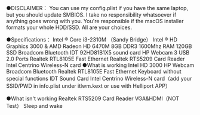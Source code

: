 ●DISCLAIMER：
You can use my config.plist if you have the same laptop, but you should update SMBIOS. 
I take no responsibility whatsoever if anything goes wrong with you. 
You're responsible if the macOS installer formats your whole HDD/SSD.
All are your choices.

●Specifications：
Intel ® Core i3-2310M （Sandy Bridge）
Intel ® HD Graphics 3000 & AMD Radeon HD 6470M 
8GB DDR3 1600Mhz RAM
120GB SSD
Broadcom Bluetooth
IDT 92HD81B1X5 sound card
HP Webcam
3 USB 2.0 Ports
Realtek RTL8105E Fast Ethernet
Realtek RTS5209 Card Reader
Intel Centrino Wireless-N card
●What is working
Intel HD 3000
HP Webcam
Broadcom Bluetooth
Realtek RTL8105E Fast Ethernet
Keyboard without special functions
IDT Sound Card
Intel Centrino Wireless-N card（add your SSID/PWD in info.plist under itlwm.kext or use with Helliport APP）

●What isn't working
Realtek RTS5209 Card Reader
VGA&HDMI（NOT Test）
Sleep and wake

